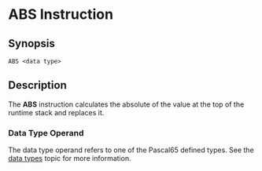 # ABS Instruction

## Synopsis

```
ABS <data type>
```

## Description

The **ABS** instruction calculates the absolute of the value at the top
of the runtime stack and replaces it.

### Data Type Operand

The data type operand refers to one of the Pascal65 defined types. See the
[data types](/icode/types) topic for more information.
